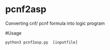 # pcnf2asp
Converting cnf/ pcnf formula into logic program


#Usage

```python
python3 pcnf2asp.py  [inputfile]
```
